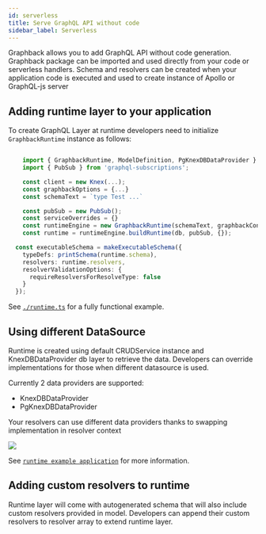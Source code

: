 ```yaml
---
id: serverless
title: Serve GraphQL API without code
sidebar_label: Serverless
---
```


Graphback allows you to add GraphQL API without code generation.
Graphback package can be imported and used directly from your code or serverless handlers. 
Schema and resolvers can be created when your application code is executed and used to create instance of Apollo or GraphQL-js server

## Adding runtime layer to your application

To create GraphQL Layer at runtime developers need to initialize `GraphbackRuntime` instance as follows:

```ts

    import { GraphbackRuntime, ModelDefinition, PgKnexDBDataProvider } from 'graphback'
    import { PubSub } from 'graphql-subscriptions';

    const client = new Knex(...);
    const graphbackOptions = {...}
    const schemaText = `type Test ...`

    const pubSub = new PubSub();
    const serviceOverrides = {}
    const runtimeEngine = new GraphbackRuntime(schemaText, graphbackConfig);
    const runtime = runtimeEngine.buildRuntime(db, pubSub, {});

  const executableSchema = makeExecutableSchema({
    typeDefs: printSchema(runtime.schema),
    resolvers: runtime.resolvers,
    resolverValidationOptions: {
      requireResolversForResolveType: false
    }
  });
```

See [`./runtime.ts`](https://github.com/aerogear/graphback/blob/master/templates/ts-apollo-runtime-backend/src/runtime.ts) for a fully functional example.

## Using different DataSource

Runtime is created using default CRUDService instance and KnexDBDataProvider db layer to retrieve the data. 
Developers can override implementations for those when different datasource is used. 

Currently 2 data providers are supported:

- KnexDBDataProvider
- PgKnexDBDataProvider

Your resolvers can use different data providers thanks to swapping implementation in resolver context

![](/img/runtime.png)

See [`runtime example application`](https://github.com/aerogear/graphback/tree/master/templates/ts-apollo-runtime-backend)
for more information.

## Adding custom resolvers to runtime

Runtime layer will come with autogenerated schema that will also include custom resolvers provided in model.
Developers can append their custom resolvers to resolver array to extend runtime layer.